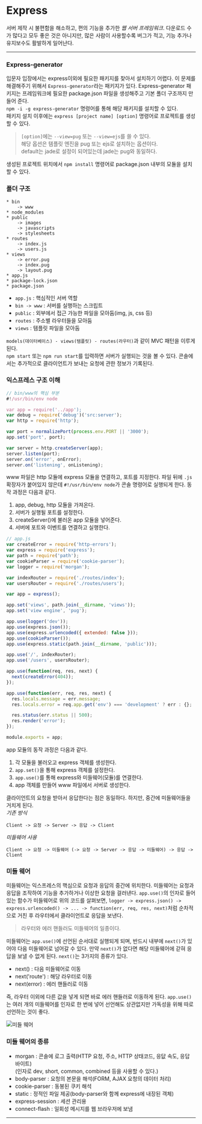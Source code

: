 # Express

서버 제작 시 불편함을 해소하고, 편의 기능을 추가한 *웹 서버 프레임워크*.
다운로드 수가 많다고 모두 좋은 것은 아니지만, 많은 사람이 사용할수록 버그가 적고, 기능 추가나 유지보수도 활발하게 일어난다.
___

### Express-generator

입문자 입장에서는 express이외에 필요한 패키지를 찾아서 설치하기 어렵다.
이 문제를 해결해주기 위해서 `Express-generator`라는 패키지가 있다.
Express-generator 패키지는 프레임워크에 필요한 package.json 파일을 생성해주고 기본 폴더 구조까지 만들어 준다.  
`npm -i -g express-generator` 명령어를 통해 해당 패키지를 설치할 수 있다.  
패키지 설치 이후에는 `express [project name] [option]` 명령어로 프로젝트를 생성할 수 있다.

> `[option]`에는 `--view=pug` 또는 `--view=ejs`를 쓸 수 있다.  
> 해당 옵션은 템플릿 엔진을 pug 또는 ejs로 설치하는 옵션이다.  
> default는 jade로 설정이 되어있는데 jade는 pug와 동일하다.

생성된 프로젝트 위치에서 `npm install` 명령어로 package.json 내부의 모듈을 설치할 수 있다.

### 폴더 구조
```
* bin
    -> www
* node_modules
* public
    -> images
    -> javascripts
    -> stylesheets
* routes
    -> index.js
    -> users.js
* views
    -> error.pug
    -> index.pug
    -> layout.pug
* app.js
* package-lock.json
* package.json
```
* `app.js` : 핵심적인 서버 역할
* `bin -> www` : 서버를 실행하는 스크립트
* `public` : 외부에서 접근 가능한 파일을 모아둠(img, js, css 등)
* `routes` : 주소별 라우터들을 모아둠
* `views` : 템플릿 파일을 모아둠

`models(데이터베이스) - views(템플릿) - routes(라우터)`과 같이 MVC 패턴을 이루게 된다.  
`npm start` 또는 `npm run start`를 입력하면 서버가 실행되는 것을 볼 수 있다.
콘솔에서는 추가적으로 클라이언트가 보내는 요청에 관한 정보가 기록된다.

### 익스프레스 구조 이해
```javascript
// bin/www의 핵심 부분
#!/usr/bin/env node

var app = require('../app');
var debug = require('debug')('src:server');
var http = require('http');

var port = normalizePort(process.env.PORT || '3000');
app.set('port', port);

var server = http.createServer(app);
server.listen(port);
server.on('error', onError);
server.on('listening', onListening);
```
www 파일은 http 모듈에 express 모듈을 연결하고, 포트를 지정한다.
파일 뒤에 `.js` 확장자가 붙어있지 않은데 `#!/usr/bin/env node`가 콘솔 명령어로 실행되게 한다.
동작 과정은 다음과 같다.

1. app, debug, http 모듈을 가져온다.
2. 서버가 실행될 포트를 설정한다.
3. createServer()에 불러온 app 모듈을 넣어준다.
4. 서버에 포트와 이벤트를 연결하고 실행한다.

```javascript
// app.js
var createError = require('http-errors');
var express = require('express');
var path = require('path');
var cookieParser = require('cookie-parser');
var logger = require('morgan');

var indexRouter = require('./routes/index');
var usersRouter = require('./routes/users');

var app = express();

app.set('views', path.join(__dirname, 'views'));
app.set('view engine', 'pug');

app.use(logger('dev'));
app.use(express.json());
app.use(express.urlencoded({ extended: false }));
app.use(cookieParser());
app.use(express.static(path.join(__dirname, 'public')));

app.use('/', indexRouter);
app.use('/users', usersRouter);

app.use(function(req, res, next) {
  next(createError(404));
});

app.use(function(err, req, res, next) {
  res.locals.message = err.message;
  res.locals.error = req.app.get('env') === 'development' ? err : {};

  res.status(err.status || 500);
  res.render('error');
});

module.exports = app;
```
app 모듈의 동작 과정은 다음과 같다.

1. 각 모듈을 불러오고 express 객체를 생성한다.
2. `app.set()`을 통해 express 객체를 설정한다.
3. `app.use()`를 통해 express와 미들웨어(모듈)를 연결한다.
4. app 객체를 만들어 www 파일에서 서버로 생성한다.

클라이언트의 요청을 받아서 응답한다는 점은 동일하다.
하지만, 중간에 미들웨어들을 거치게 된다.  
*기존 방식*  
```
Client -> 요청 -> Server -> 응답 -> Client
```
*미들웨어 사용* 
```
Client -> 요청 -> 미들웨어 (-> 요청 -> Server -> 응답 -> 미들웨어) -> 응답 -> Client
```
### 미들 웨어

미들웨어는 익스프레스의 핵심으로 요청과 응답의 중간에 위치한다.
미들웨어는 요청과 응답을 조작하여 기능을 추가하거나 이상한 요청을 걸러낸다.
`app.use()`의 인자로 들어있는 함수가 미들웨어로 위의 코드를 살펴보면,
`logger -> express.json() -> express.urlencoded() -> ... -> function(err, req, res, next)`처럼
순차적으로 거친 후 라우터에서 클라이언트로 응답을 보낸다.

> 라우터와 에러 핸들러도 미들웨어의 일종이다.

미들웨어는 `app.use()`에 선언된 순서대로 실행되게 되며,
반드시 내부에 `next()`가 있어야 다음 미들웨어로 넘어갈 수 있다.
만약 `next()`가 없다면 해당 미들웨어에 갇혀 응답을 보낼 수 없게 된다.
`next()`는 3가지의 종류가 있다.

* next() : 다음 미들웨어로 이동
* next('route') : 해당 라우터로 이동
* next(error) : 에러 핸들러로 이동

즉, 라우터 이외에 다른 값을 넣게 되면 바로 에러 핸들러로 이동하게 된다.
`app.use()`는 여러 개의 미들웨어를 인자로 한 번에 넣어 선언해도 상관없지만 가독성을 위해 따로 선언하는 것이 좋다.


![미들 웨어](http://i.imgur.com/oGUSkq8.png)

### 미들 웨어의 종류
* morgan : 콘솔에 로그 출력(HTTP 요청, 주소, HTTP 상태코드, 응닶 속도, 응답 바이트)  
(인자로 dev, short, common, combined 등을 사용할 수 있다.)
* body-parser : 요청의 본문을 해석(FORM, AJAX 요청의 데이터 처리)
* cookie-parser : 동봉된 쿠키 해석
* static : 정적인 파일 제공(body-parser와 함께 express에 내장된 객체)
* express-session : 세션 관리용
* connect-flash : 일회성 메시지를 웹 브라우저에 보냄

___